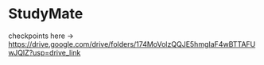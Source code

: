 # StudyMate

checkpoints here -> https://drive.google.com/drive/folders/174MoVolzQQJE5hmgIaF4wBTTAFUwJQIZ?usp=drive_link
